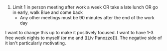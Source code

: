 1. Limit 1 in person meeting after work a week OR take a late lunch OR go in early, walk Blue and come back
	- Any other meetings must be 90 minutes after the end of the work day
	
I want to change this up to make it positively focused. I want to have 1-3 free week nights to myself (or me and [[Liv Panozzo]]). The negative side of it isn't particularly motivating. 